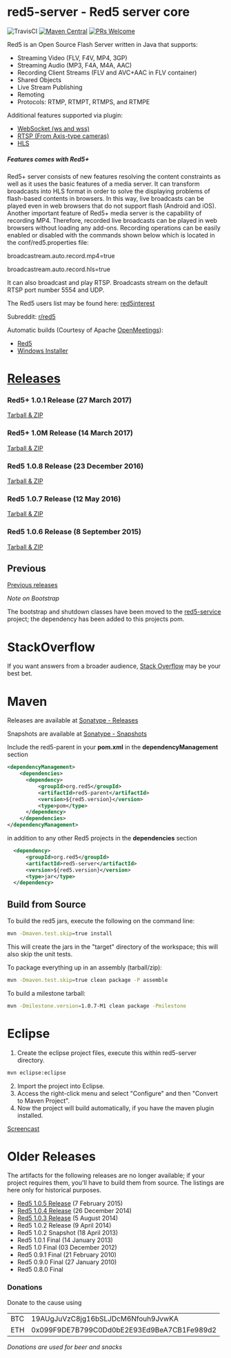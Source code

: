 red5-server - Red5 server core
===========

![TravisCI](https://travis-ci.org/Red5/red5-server.svg?branch=master) 
[![Maven Central](https://img.shields.io/maven-central/v/org.red5/red5-server.svg)](http://search.maven.org/#search%7Cga%7C1%7Cg%3A%22org.red5%22)
[![PRs Welcome](https://img.shields.io/badge/PRs-welcome-brightgreen.svg?style=flat-square)](http://makeapullrequest.com)

Red5 is an Open Source Flash Server written in Java that supports:

 * Streaming Video (FLV, F4V, MP4, 3GP)
 * Streaming Audio (MP3, F4A, M4A, AAC)
 * Recording Client Streams (FLV and AVC+AAC in FLV container)
 * Shared Objects
 * Live Stream Publishing
 * Remoting
 * Protocols: RTMP, RTMPT, RTMPS, and RTMPE
  
Additional features supported via plugin:
 
 * [WebSocket (ws and wss)](https://github.com/Red5/red5-websocket)
 * [RTSP (From Axis-type cameras)](https://github.com/Red5/red5-rtsp-restreamer)
 * [HLS](https://github.com/Red5/red5-hls-plugin)
 
##### Features comes with Red5+

Red5+ server consists of new features resolving the content constraints as well as it uses the basic features of a media server. It can transform broadcasts into HLS format in order to solve the displaying problems of flash-based contents in browsers. In this way, live broadcasts can be played even in web browsers that do not support flash (Android and iOS). Another important feature of Red5+ media server is the capability of recording MP4. Therefore, recorded live broadcasts can be played in web browsers without loading any add-ons. Recording operations can be easily enabled or disabled with the commands shown below which is located in the conf/red5.properties file:

broadcastream.auto.record.mp4=true

broadcastream.auto.record.hls=true

It can also broadcast and play RTSP. Broadcasts stream on the default RTSP port number 5554 and UDP.

The Red5 users list may be found here: [red5interest](https://groups.google.com/forum/#!forum/red5interest)

Subreddit: [r/red5](http://www.reddit.com/r/red5)

Automatic builds (Courtesy of Apache [OpenMeetings](http://openmeetings.apache.org/)): 
 * [Red5](https://builds.apache.org/view/M-R/view/OpenMeetings/job/Red5-server/)
 * [Windows Installer](https://builds.apache.org/view/M-R/view/OpenMeetings/job/red5-installer/)

# [Releases](https://github.com/ant-media/red5-plus-server/releases)

### Red5+ 1.0.1 Release (27 March 2017)
[Tarball &amp; ZIP](https://github.com/ant-media/red5-plus-server/releases/tag/v1.0.1_red5_plus)

### Red5+ 1.0M Release (14 March 2017)
[Tarball &amp; ZIP](https://github.com/ant-media/red5-plus-server/releases/tag/red5%2B_1.0)
### Red5 1.0.8 Release (23 December 2016)
[Tarball &amp; ZIP](https://github.com/Red5/red5-server/releases/tag/v1.0.8-RELEASE)

### Red5 1.0.7 Release (12 May 2016)
[Tarball &amp; ZIP](https://github.com/Red5/red5-server/releases/tag/v1.0.7-RELEASE)

### Red5 1.0.6 Release (8 September 2015)
[Tarball &amp; ZIP](https://github.com/Red5/red5-server/releases/tag/v1.0.6-RELEASE)

## Previous
[Previous releases](https://github.com/Red5/red5-server/blob/master/README.md#previous-releases)

<i>Note on Bootstrap</i>

The bootstrap and shutdown classes have been moved to the [red5-service](https://github.com/Red5/red5-service) project; the dependency has been added to this projects pom.

# StackOverflow
If you want answers from a broader audience, [Stack Overflow](http://stackoverflow.com/tags/red5/info) may be your best bet.

# Maven
Releases are available at [Sonatype - Releases](https://oss.sonatype.org/content/repositories/releases/org/red5/)

Snapshots are available at [Sonatype - Snapshots](https://oss.sonatype.org/content/repositories/snapshots/org/red5/)

Include the red5-parent in your __pom.xml__  in the __dependencyManagement__ section
```xml
<dependencyManagement>
    <dependencies>
      <dependency>
          <groupId>org.red5</groupId>
          <artifactId>red5-parent</artifactId>
          <version>${red5.version}</version>
          <type>pom</type>
      </dependency>
    </dependencies>
</dependencyManagement>  
```
in addition to any other Red5 projects in the __dependencies__ section
```xml
  <dependency>
      <groupId>org.red5</groupId>
      <artifactId>red5-server</artifactId>
      <version>${red5.version}</version>
      <type>jar</type>
  </dependency>
```

## Build from Source

To build the red5 jars, execute the following on the command line:
```sh
mvn -Dmaven.test.skip=true install
```
This will create the jars in the "target" directory of the workspace; this will also skip the unit tests.

To package everything up in an assembly (tarball/zip):
```sh
mvn -Dmaven.test.skip=true clean package -P assemble
```
To build a milestone tarball:
```sh
mvn -Dmilestone.version=1.0.7-M1 clean package -Pmilestone
```

# Eclipse

1. Create the eclipse project files, execute this within red5-server directory.
```sh
mvn eclipse:eclipse
```
2. Import the project into Eclipse.
3. Access the right-click menu and select "Configure" and then "Convert to Maven Project".
4. Now the project will build automatically, if you have the maven plugin installed.

[Screencast](http://screencast.com/t/2sgjMevf9)

# Older Releases
The artifacts for the following releases are no longer available; if your project requires them, you'll have to build them from source. The listings are here only for historical purposes.

 * [Red5 1.0.5 Release](https://github.com/Red5/red5-server/releases/tag/v1.0.5-RELEASE) (7 February 2015)
 * [Red5 1.0.4 Release](https://github.com/Red5/red5-server/releases/tag/v1.0.4-RELEASE) (26 December 2014)
 * [Red5 1.0.3 Release](https://github.com/Red5/red5-server/releases/tag/v1.0.3-RELEASE) (5 August 2014)
 * Red5 1.0.2 Release (9 April 2014)
 * Red5 1.0.2 Snapshot (18 April 2013)
 * Red5 1.0.1 Final (14 January 2013)
 * Red5 1.0 Final (03 December 2012)
 * Red5 0.9.1 Final (21 February 2010)
 * Red5 0.9.0 Final (27 January 2010)
 * Red5 0.8.0 Final

### Donations
Donate to the cause using
<table>
  <tr><td>BTC</td><td>19AUgJuVzC8jg16bSLJDcM6Nfouh9JvwKA</td></tr>
  <tr><td>ETH</td><td>0x099F9DE7B799C0Dd0bE2E93Ed9BeA7CB1Fe989d2</td></tr>
</table>
<i>Donations are used for beer and snacks</i>

